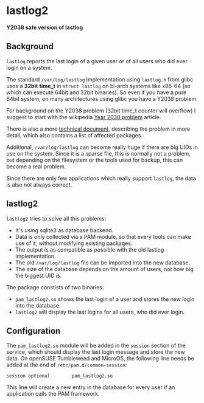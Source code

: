 # lastlog2

**Y2038 safe version of lastlog**

## Background

`lastlog` reports the last login of a given user or of all users who did ever login on a system.

The standard `/var/log/lastlog` implementation using `lastlog.h` from glibc uses a **32bit** **time_t** in `struct lastlog` on bi-arch systems like x86-64 (so which can execute 64bit and 32bit binaries). So even if you have a pure 64bit system, on many architectures using glibc you have a Y2038 problem.

For background on the Y2038 problem (32bit time_t counter will overflow) I suggest to start with the wikipedia [Year 2038 problem](https://en.wikipedia.org/wiki/Year_2038_problem) article.

There is also a more [technical document](https://github.com/thkukuk/utmpx/blob/main/Y2038.md), describing the problem in more detail, which also contains a list of affected packages.

Additional, `/var/log/lastlog` can become really huge if there are big UIDs in use on the system. Since it is a sparse file, this is normally not a problem, but depending on the filesystem or the tools used for backup, this can become a real problem.

Since there are only few applications which really support `lastlog`, the data is also not always correct.

## lastlog2

`lastlog2` tries to solve all this problems:

* It's using sqlite3 as database backend.
* Data is only collected via a PAM module, so that every tools can make use of it, without modifying existing packages.
* The output is as compatible as possible with the old lastlog implementation.
* The old `/var/log/lastlog` file can be imported into the new database.
* The size of the database depends on the amount of users, not how big the biggest UID is.

The package constists of two binaries:

* `pam_lastlog2.so` shows the last login of a user and stores the new login into the database.
* `lastlog2` will display the last logins for all users, who did ever login.

## Configuration

The `pam_lastlog2.so` module will be added in the `session` section of the service, which should display the last login message and store the new data.
On openSUSE Tumbleweed and MicroOS, the following line needs be added at the end of `/etc/pam.d/common-session`:

```
session optional        pam_lastlog2.so
```

This line will create a new entry in the database for every user if an application calls the PAM framework.

